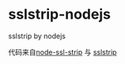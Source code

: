 # sslstrip-nodejs
sslstrip by nodejs


代码来自[node-ssl-strip](https://github.com/o2platform/node-ssl-strip) 与 [sslstrip](https://github.com/zsky/sslstrip)
